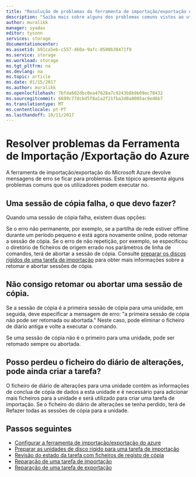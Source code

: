 ```yaml
---
title: "Resolução de problemas da ferramenta de importação/exportação do Azure | Microsoft Docs"
description: "Saiba mais sobre alguns dos problemas comuns vistos ao utilizar a ferramenta de importação/exportação do Azure e como lidar com os mesmos."
author: muralikk
manager: syadav
editor: tysonn
services: storage
documentationcenter: 
ms.assetid: b91ca5eb-c557-460a-9afc-0590b38471f9
ms.service: storage
ms.workload: storage
ms.tgt_pltfrm: na
ms.devlang: na
ms.topic: article
ms.date: 01/15/2017
ms.author: muralikk
ms.openlocfilehash: 7bfda602dbc0ea47828a7c9243b8b9b09ec78432
ms.sourcegitcommit: 6699c77dcbd5f8a1a2f21fba3d0a0005ac9ed6b7
ms.translationtype: MT
ms.contentlocale: pt-PT
ms.lasthandoff: 10/11/2017
---
```

# <a name="troubleshooting-the-azure-importexport-tool"></a>Resolver problemas da Ferramenta de Importação /Exportação do Azure
A ferramenta de importação/exportação do Microsoft Azure devolve mensagens de erro se ficar para problemas. Este tópico apresenta alguns problemas comuns que os utilizadores podem executar no.  
  
## <a name="a-copy-session-fails-what-i-should-do"></a>Uma sessão de cópia falha, o que devo fazer?  
 Quando uma sessão de cópia falha, existem duas opções:  
  
 Se o erro não permanente, por exemplo, se a partilha de rede estiver offline durante um período pequeno e está agora novamente online, pode retomar a sessão de cópia. Se o erro de não repetição, por exemplo, se especificou o diretório de ficheiros de origem errado nos parâmetros de linha de comandos, terá de abortar a sessão de cópia. Consulte [preparar os discos rígidos de uma tarefa de importação](../storage-import-export-tool-preparing-hard-drives-import-v1.md) para obter mais informações sobre a retomar e abortar sessões de cópia.  
  
## <a name="i-cant-resume-or-abort-a-copy-session"></a>Não consigo retomar ou abortar uma sessão de cópia.  
 Se a sessão de cópia é a primeira sessão de cópia para uma unidade, em seguida, deve especificar a mensagem de erro: "a primeira sessão de cópia não pode ser retomada ou abortada." Neste caso, pode eliminar o ficheiro de diário antiga e volte a executar o comando.  
  
 Se uma sessão de cópia não é o primeiro para uma unidade, pode ser retomado sempre ou abortada.  
  
## <a name="i-lost-the-journal-file-can-i-still-create-the-job"></a>Posso perdeu o ficheiro do diário de alterações, pode ainda criar a tarefa?  
 O ficheiro de diário de alterações para uma unidade contém as informações de conclua de cópia de dados a esta unidade e é necessário para adicionar mais ficheiros para a unidade e será utilizado para criar uma tarefa de importação. Se o ficheiro do diário de alterações se tenha perdido, terá de Refazer todas as sessões de cópia para a unidade.  
  
## <a name="next-steps"></a>Passos seguintes
 
* [Configurar a ferramenta de importação/exportação do azure](../storage-import-export-tool-setup-v1.md)   
* [Preparar as unidades de disco rígido para uma tarefa de importação](../storage-import-export-tool-preparing-hard-drives-import-v1.md)   
* [Revisão do estado da tarefa com ficheiros de registo de cópia](../storage-import-export-tool-reviewing-job-status-v1.md)   
* [Reparação de uma tarefa de importação](../storage-import-export-tool-repairing-an-import-job-v1.md)   
* [Reparação de uma tarefa de exportação](../storage-import-export-tool-repairing-an-export-job-v1.md)
